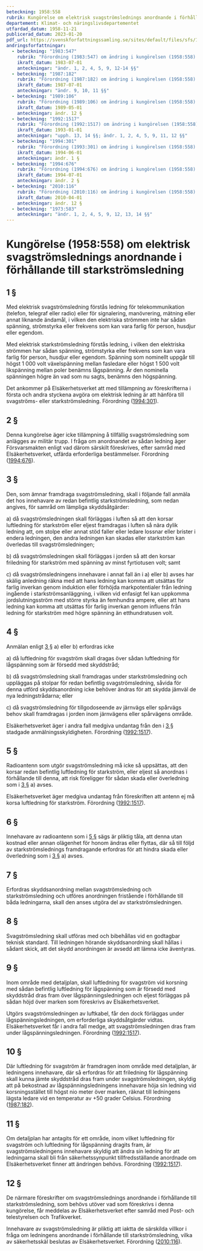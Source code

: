```yaml
---
beteckning: 1958:558
rubrik: Kungörelse om elektrisk svagströmslednings anordnande i förhållande till starkströmsledning
departement: Klimat- och näringslivsdepartementet
utfardad_datum: 1958-11-21
publicerad_datum: 2023-01-20
pdf_url: https://svenskforfattningssamling.se/sites/default/files/sfs/1958-11/SFS1958-558.pdf
andringsforfattningar:
  - beteckning: "1983:547"
    rubrik: "Förordning (1983:547) om ändring i kungörelsen (1958:558) om elektrisk svagströmslednings anordnande i förhållande till starkströmsledning"
    ikraft_datum: 1983-07-01
    anteckningar: "ändr. 1, 2, 4, 5, 9, 12-14 §§"
  - beteckning: "1987:182"
    rubrik: "Förordning (1987:182) om ändring i kungörelsen (1958:558) om elektrisk svagströmslednings anordnande i förhållande till starkströmsledning"
    ikraft_datum: 1987-07-01
    anteckningar: "ändr. 9, 10, 11 §§"
  - beteckning: "1989:106"
    rubrik: "Förordning (1989:106) om ändring i kungörelsen (1958:558) om elektrisk svagströmslednings anordnande i förhållande till starkströmsledning"
    ikraft_datum: 1989-05-01
    anteckningar: ändr. 12 §
  - beteckning: "1992:1517"
    rubrik: "Förordning (1992:1517) om ändring i kungörelsen (1958:558) om elektrisk svagströmslednings anordnande i förhållande till starkströmsledning"
    ikraft_datum: 1993-01-01
    anteckningar: "upph. 13, 14 §§; ändr. 1, 2, 4, 5, 9, 11, 12 §§"
  - beteckning: "1994:301"
    rubrik: "Förordning (1993:301) om ändring i kungörelsen (1958:558) om elektrisk svagströmslednings anordnande i förhållande till starkströmsledning"
    ikraft_datum: 1994-06-01
    anteckningar: ändr. 1 §
  - beteckning: "1994:676"
    rubrik: "Förordning (1994:676) om ändring i kungörelsen (1958:558) om elektrisk svagströmslednings anordnande i förhållande till starkströmsledning"
    ikraft_datum: 1994-07-01
    anteckningar: ändr. 2 §
  - beteckning: "2010:116"
    rubrik: "Förordning (2010:116) om ändring i kungörelsen (1958:558) om elektrisk svagströmslednings anordnande i förhållande till starkströmsledning"
    ikraft_datum: 2010-04-01
    anteckningar: ändr. 12 §
  - beteckning: "1973:583"
    anteckningar: "ändr. 1, 2, 4, 5, 9, 12, 13, 14 §§"
---
```


# Kungörelse (1958:558) om elektrisk svagströmslednings anordnande i förhållande till starkströmsledning

## 1 §

Med elektrisk svagströmsledning förstås ledning för telekommunikation (telefon, telegraf eller radio) eller för signalering, manövrering, mätning eller annat liknande ändamål, i vilken den elektriska strömmen inte har sådan spänning, strömstyrka eller frekvens som kan vara farlig för person, husdjur eller egendom.

Med elektrisk starkströmsledning förstås ledning, i vilken den elektriska strömmen har sådan spänning, strömstyrka eller frekvens som kan vara farlig för person, husdjur eller egendom. Spänning som nominellt uppgår till högst 1 000 volt växelspänning mellan fasledare eller högst 1 500 volt likspänning mellan poler benämns lågspänning. Är den nominella spänningen högre än vad som nu sagts, benämns den högspänning.

Det ankommer på Elsäkerhetsverket att med tillämpning av föreskrifterna i första och andra styckena avgöra om elektrisk ledning är att hänföra till svagströms- eller starkströmsledning. Förordning ([1994:301](https://selex.se/eli/sfs/1994/301)).

## 2 §

Denna kungörelse äger icke tillämpning å tillfällig svagströmsledning som anlägges av militär trupp. I fråga om anordnandet av sådan ledning äger Försvarsmakten enligt vad därom särskilt föreskrives, efter samråd med Elsäkerhetsverket, utfärda erforderliga bestämmelser. Förordning ([1994:676](https://selex.se/eli/sfs/1994/676)).

## 3 §

Den, som ämnar framdraga svagströmsledning, skall i följande fall anmäla det hos innehavare av redan befintlig starkströmsledning, som nedan angives, för samråd om lämpliga skyddsåtgärder:

a) då svagströmsledningen skall förläggas i luften så att den korsar luftledning för starkström eller eljest framdragas i luften så nära dylik ledning att, om stolpe eller annat stöd faller eller ledare lossnar eller brister i endera ledningen, den andra ledningen kan skadas eller starkström kan överledas till svagströmsledningen;

b) då svagströmsledningen skall förläggas i jorden så att den korsar friledning för starkström med spänning av minst fyrtiotusen volt; samt

c) då svagströmsledningens innehavare i annat fall än i a) eller b) avses har skälig anledning räkna med att hans ledning kan komma att utsättas för farlig inverkan genom induktion eller förhöjda markpotentialer från ledning ingående i starkströmsanläggning, i vilken vid enfasigt fel kan uppkomma jordslutningsström med större styrka än femhundra ampere, eller att hans ledning kan komma att utsättas för farlig inverkan genom influens från ledning för starkström med högre spänning än etthundratusen volt.

## 4 §

Anmälan enligt [3 §](#3) a) eller b) erfordras icke

a) då luftledning för svagström skall dragas över sådan luftledning för lågspänning som är försedd med skyddstråd;

b) då svagströmsledning skall framdragas under starkströmsledning och uppläggas på stolpar för redan befintlig svagströmsledning, såvida för denna utförd skyddsanordning icke behöver ändras för att skydda jämväl de nya ledningstrådarna; eller

c) då svagströmsledning för tillgodoseende av järnvägs eller spårvägs behov skall framdragas i jorden inom järnvägens eller spårvägens område.

Elsäkerhetsverket äger i andra fall medgiva undantag från den i [3 §](#3) stadgade anmälningsskyldigheten. Förordning ([1992:1517](https://selex.se/eli/sfs/1992/1517)).

## 5 §

Radioantenn som utgör svagströmsledning må icke så uppsättas, att den korsar redan befintlig luftledning för starkström, eller eljest så anordnas i förhållande till denna, att risk föreligger för sådan skada eller överledning som i [3 §](#3) a) avses.

Elsäkerhetsverket äger medgiva undantag från föreskriften att antenn ej må korsa luftledning för starkström. Förordning ([1992:1517](https://selex.se/eli/sfs/1992/1517)).

## 6 §

Innehavare av radioantenn som i [5 §](#5) sägs är pliktig tåla, att denna utan kostnad eller annan olägenhet för honom ändras eller flyttas, där så till följd av starkströmslednings framdragande erfordras för att hindra skada eller överledning som i [3 §](#3) a) avses.

## 7 §

Erfordras skyddsanordning mellan svagströmsledning och starkströmsledning och utföres anordningen fristående i förhållande till båda ledningarna, skall den anses utgöra del av starkströmsledningen.

## 8 §

Svagströmsledning skall utföras med och bibehållas vid en godtagbar teknisk standard. Till ledningen hörande skyddsanordning skall hållas i sådant skick, att det skydd anordningen är avsedd att lämna icke äventyras.

## 9 §

Inom område med detaljplan, skall luftledning för svagström vid korsning med sådan befintlig luftledning för lågspänning som är försedd med skyddstråd dras fram över lågspänningsledningen och eljest förläggas på sådan höjd över marken som föreskrivs av Elsäkerhetsverket.

Utgörs svagströmsledningen av luftkabel, får den dock förläggas under lågspänningsledningen, om erforderliga skyddsåtgärder vidtas. Elsäkerhetsverket får i andra fall medge, att svagströmsledningen dras fram under lågspänningsledningen. Förordning ([1992:1517](https://selex.se/eli/sfs/1992/1517)).

## 10 §

Där luftledning för svagström är framdragen inom område med detaljplan, är ledningens innehavare, där så erfordras för att friledning för lågspänning skall kunna jämte skyddstråd dras fram under svagströmsledningen, skyldig att på bekostnad av lågspänningsledningens innehavare höja sin ledning vid korsningsstället till högst nio meter över marken, räknat till ledningens lägsta ledare vid en temperatur av +50 grader Celsius. Förordning ([1987:182](https://selex.se/eli/sfs/1987/182)).

## 11 §

Om detaljplan har antagits för ett område, inom vilket luftledning för svagström och luftledning för lågspänning dragits fram, är svagströmsledningens innehavare skyldig att ändra sin ledning för att ledningarna skall bli från säkerhetssynpunkt tillfredsställande anordnade om Elsäkerhetsverket finner att ändringen behövs. Förordning ([1992:1517](https://selex.se/eli/sfs/1992/1517)).

## 12 §

De närmare föreskrifter om svagströmslednings anordnande i förhållande till starkströmsledning, som behövs utöver vad som föreskrivs i denna kungörelse, får meddelas av Elsäkerhetsverket efter samråd med Post- och telestyrelsen och Trafikverket.

Innehavare av svagströmsledning är pliktig att iaktta de särskilda villkor i fråga om ledningens anordnande i förhållande till starkströmsledning, vilka av säkerhetsskäl beslutas av Elsäkerhetsverket. Förordning ([2010:116](https://selex.se/eli/sfs/2010/116)).